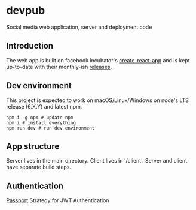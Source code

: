 # devpub
Social media web application, server and deployment code

## Introduction

The web app is built on facebook incubator's [create-react-app](https://github.com/facebookincubator/create-react-app) and is kept up-to-date with their monthly-ish [releases](https://github.com/facebookincubator/create-react-app/releases).

## Dev environment
This project is expected to work on macOS/Linux/Windows on node's LTS release (6.X.Y) and latest npm.

    npm i -g npm # update npm
    npm i # install everything
    npm run dev # run dev environment
   
## App structure

Server lives in the main directory. Client lives in '/client'. Server and client have separate build steps.

## Authentication

[Passport](http://www.passportjs.org/) Strategy for JWT Authentication

